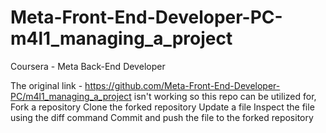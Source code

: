 # Meta-Front-End-Developer-PC-m4l1_managing_a_project
Coursera - Meta Back-End Developer

The original link - https://github.com/Meta-Front-End-Developer-PC/m4l1_managing_a_project isn't working so this repo can be utilized for,
Fork a repository
Clone the forked repository
Update a file
Inspect the file using the diff command
Commit and push the file to the forked repository

